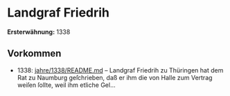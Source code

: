 # Landgraf Friedrih

**Ersterwähnung:** 1338

## Vorkommen
- 1338: [jahre/1338/README.md](../jahre/1338/README.md) – Landgraf Friedrih zu Thüringen hat dem Rat zu
Naumburg geſchrieben, daß er ihm die von Halle zum
Vertrag weiſen ſollte, weil ihm etliche Gel...
